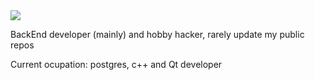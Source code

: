 <img align="center" src="https://github-readme-stats.vercel.app/api/top-langs/?username=DYPIXY&hide=makefile,cmake&langs_count=16&theme=dracula"/>
<br>
<p> BackEnd developer (mainly) and hobby hacker, rarely update my public repos <p/>

Current ocupation: postgres, c++ and Qt developer 
